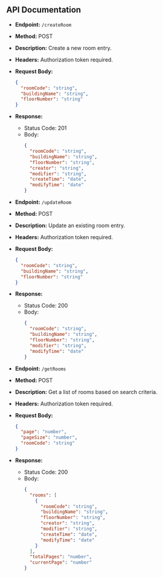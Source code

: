 ## API Documentation

-  **Endpoint:** `/createRoom`
  - **Method:** POST
  - **Description:** Create a new room entry.
  - **Headers:** Authorization token required.
  - **Request Body:**
    ```json
    {
      "roomCode": "string",
      "buildingName": "string",
      "floorNumber": "string"
    }
    ```
  - **Response:**
    - Status Code: 201
    - Body:
      ```json
      {
        "roomCode": "string",
        "buildingName": "string",
        "floorNumber": "string",
        "creator": "string",
        "modifier": "string",
        "createTime": "date",
        "modifyTime": "date"
      }
      ```

-  **Endpoint:** `/updateRoom`
  - **Method:** POST
  - **Description:** Update an existing room entry.
  - **Headers:** Authorization token required.
  - **Request Body:**
    ```json
    {
      "roomCode": "string",
      "buildingName": "string",
      "floorNumber": "string"
    }
    ```
  - **Response:**
    - Status Code: 200
    - Body:
      ```json
      {
        "roomCode": "string",
        "buildingName": "string",
        "floorNumber": "string",
        "modifier": "string",
        "modifyTime": "date"
      }
      ```

-  **Endpoint:** `/getRooms`
  - **Method:** POST
  - **Description:** Get a list of rooms based on search criteria.
  - **Headers:** Authorization token required.
  - **Request Body:**
    ```json
    {
      "page": "number",
      "pageSize": "number",
      "roomCode": "string"
    }
    ```
  - **Response:**
    - Status Code: 200
    - Body:
      ```json
      {
        "rooms": [
          {
            "roomCode": "string",
            "buildingName": "string",
            "floorNumber": "string",
            "creator": "string",
            "modifier": "string",
            "createTime": "date",
            "modifyTime": "date"
          }
        ],
        "totalPages": "number",
        "currentPage": "number"
      }
      ```
